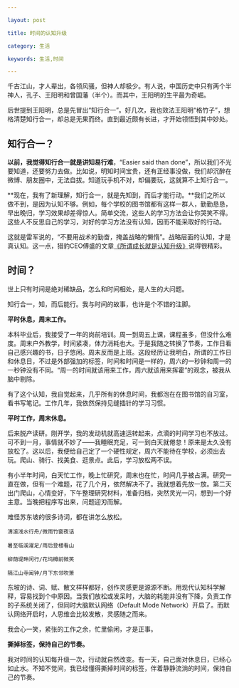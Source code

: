 ```yaml
---

layout: post

title: 时间的认知升级

category: 生活

keywords: 生活,时间

---
```


千古江山，才人辈出，各领风骚，但神人却极少。有人说，中国历史中只有两个半神人，孔子、王阳明和曾国藩（半个）。而其中，王阳明的生平最为奇崛。



后世提到王阳明，总是先冒出“知行合一”。好几次，我也效法王阳明“格竹子”，想格清楚知行合一，却总是无果而终。直到最近颇有长进，才开始领悟到其中妙处。



## 知行合一？ ##



**以前，我觉得知行合一就是讲知易行难**，“Easier said than done”，所以我们不光要知道，还要努力去做。比如说，明知时间宝贵，还有正经事没做，我们却沉醉在微博、朋友圈中，无法自拔。知道玩手机不对，却偏要玩，这就算不上知行合一。



**现在，我有了新理解，知行合一，就是先知到，而后才能行动。**我们之所以做不到，是因为认知不够。例如，每个学校的图书馆都有这样一群人，勤勤恳恳，早出晚归，学习效果却差得惊人。简单交流，这些人的学习方法会让你哭笑不得。这些人不反思自己的学习，对好的学习方法没有认知，因而不能采取好的行动。



这就是雷军说的，“不要用战术的勤奋，掩盖战略的懒惰”。战略层面的认知，才是真认知。这一点，猎豹CEO傅盛的文章[《所谓成长就是认知升级》](http://mp.weixin.qq.com/s/kQ524fhTMWTsmLEnB4h4dA)说得很精彩。





## 时间？ ##



世上只有时间是绝对稀缺品，怎么和时间相处，是人生的大问题。



知行合一，知，而后能行。我与时间的故事，也许是个不错的注脚。



**平时休息，周末工作。**



本科毕业后，我接受了一年的岗前培训。周一到周五上课，课程虽多，但没什么难度。周末户外教学，时间紧凑，体力消耗也大。于是我随之转换了节奏，工作日看自己感兴趣的书，日子悠闲。周末反而是上班。这段经历让我明白，所谓的工作日和休息日，不过是外部强加的标签，时间和时间是一样的，周六的一秒钟和周一的一秒钟没有不同。“周一的时间就该用来工作，周六就该用来挥霍”的观念，被我从脑中剔除。



有了这个认知，我自觉起来，几乎所有的休息时间，我都泡在在图书馆的自习室，看书写笔记。工作几年，我依然保持见缝插针的学习习惯。



**平时工作，周末休息。**



后来脱产读研。刚开学，我的发动机就高速运转起来，点滴的时间学习也不放过。可不到一月，事情就不妙了——我睡眠充足，可一到白天就倦怠！原来是太久没有放松了。这以后，我便给自己定了一个硬性规定，周六不能待在学校，必须出去玩。爬山、骑行、找美食、逛景点。此后，学习放松两不误。



有小半年时间，白天忙工作，晚上忙研究，周末也在忙，时间几乎被占满。研究一直在做，但有一个难题，花了几个月，依然解决不了。我就想着先放一放。第二天出门爬山，心情变好，下午整理研究材料，准备归档，突然灵光一闪，想到一个好主意。当晚把程序写出来，问题迎刃而解。


难怪苏东坡的很多诗词，都在讲怎么放松。



    清溪浅水行舟/微雨竹窗夜话

    暑至临溪濯足/雨后登楼看山

    柳荫堤畔闲行/花坞樽前微笑

    隔江山寺闻钟/月下东邻吹箫



东坡的诗、词、赋、散文样样都好，创作灵感更是源源不断。用现代认知科学解释，容易找到个中原因。当我们放松或发呆时，大脑的耗能并没有下降，负责工作的子系统关闭了，但同时大脑默认网络（Default Mode Network）开启了。而默认网络开启时，人思维会比较发散，灵感随之而来。



我会心一笑，紧张的工作之余，忙里偷闲，才是正事。



**撕掉标签，保持自己的节奏。**



我对时间的认知每升级一次，行动就自然改变。有一天，自己面对休息日，已经心如止水。不知不觉间，我已经懂得撕掉时间的标签，伴着静静流淌的时间，保持自己的节奏。 